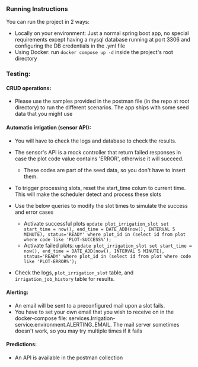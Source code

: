 ### Running Instructions
You can run the project in 2 ways:
* Locally on your environment: Just a normal spring boot app, no special requirements except having a mysql database 
running at port 3306 and configuring the DB credentials in the .yml file
* Using Docker: run `docker compose up -d` inside the project's root directory

### Testing:
#### CRUD operations:
* Please use the samples provided in the postman file (in the repo at root directory) to run the
different scenarios. The app ships with some seed data that you might use

#### Automatic irrigation (sensor API): 
* You will have to check the logs and database to check the results.
* The sensor's API is a mock controller that return failed responses in case the plot code value contains 'ERROR', 
otherwise it will succeed. 
  * These codes are part of the seed data, so you don't have to insert them.
  
* To trigger processing slots, reset the start_time colum to current time. This will make the scheduler detect and process these slots
* Use the below queries to modify the slot times to simulate the success and error cases
  * Activate successful plots
  `update plot_irrigation_slot set start_time = now(), end_time = DATE_ADD(now(), INTERVAL 5 MINUTE), status='READY'
    where plot_id in (select id from plot where code like 'PLOT-SUCCESS%');`
  * Activate failed plots:
  `update plot_irrigation_slot set start_time = now(), end_time = DATE_ADD(now(), INTERVAL 5 MINUTE), status='READY'
    where plot_id in (select id from plot where code like 'PLOT-ERROR%');`

* Check the logs, `plot_irrigation_slot` table, and `irrigation_job_history` table for results.

#### Alerting:
* An email will be sent to a preconfigured mail upon a slot fails. 
* You have to set your own email that you wish to receive on in the docker-compose file: 
services.Irrigation-service.environment.ALERTING_EMAIL. The mail server sometimes doesn't work, so you may try multiple times if it fails

#### Predictions: 
* An API is available in the postman collection